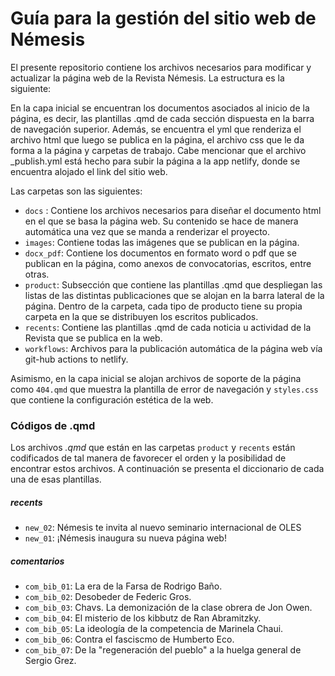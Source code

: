 # Guía para la gestión del sitio web de Némesis

El presente repositorio contiene los archivos necesarios para modificar y actualizar la página web de la Revista Némesis. La estructura es la siguiente:

En la capa inicial se encuentran los documentos asociados al inicio de la página, es decir, las plantillas .qmd de cada sección dispuesta en la barra de navegación superior. Además, se encuentra el yml que renderiza el archivo html que luego se publica en la página, el archivo css que le da forma a la página y carpetas de trabajo. Cabe mencionar que el archivo _publish.yml está hecho para subir la página a la app netlify, donde se encuentra alojado el link del sitio web.

Las carpetas son las siguientes:

-   `docs` : Contiene los archivos necesarios para diseñar el documento html en el que se basa la página web. Su contenido se hace de manera automática una vez que se manda a renderizar el proyecto.
-   `images`: Contiene todas las imágenes que se publican en la página.
-   `docx_pdf`: Contiene los documentos en formato word o pdf que se publican en la página, como anexos de convocatorias, escritos, entre otras.
-   `product`: Subsección que contiene las plantillas .qmd que despliegan las listas de las distintas publicaciones que se alojan en la barra lateral de la página. Dentro de la carpeta, cada tipo de producto tiene su propia carpeta en la que se distribuyen los escritos publicados.
-   `recents`: Contiene las plantillas .qmd de cada noticia u actividad de la Revista que se publica en la web.
-   `workflows`: Archivos para la publicación automática de la página web vía git-hub actions to netlify.

Asimismo, en la capa inicial se alojan archivos de soporte de la página como `404.qmd` que muestra la plantilla de error de navegación y `styles.css` que contiene la configuración estética de la web.

### Códigos de .qmd

Los archivos *.qmd* que están en las carpetas `product` y `recents` están codificados de tal manera de favorecer el orden y la posibilidad de encontrar estos archivos. A continuación se presenta el diccionario de cada una de esas plantillas.

##### recents

-   `new_02`: Némesis te invita al nuevo seminario internacional de OLES
-   `new_01`: ¡Némesis inaugura su nueva página web!

##### comentarios

-   `com_bib_01`: La era de la Farsa de Rodrigo Baño.
-   `com_bib_02`: Desobeder de Federic Gros.
-   `com_bib_03`: Chavs. La demonización de la clase obrera de Jon Owen.
-   `com_bib_04`: El misterio de los kibbutz de Ran Abramitzky.
-   `com_bib_05`: La ideología de la competencia de Marinela Chaui.
-   `com_bib_06`: Contra el fasciscmo de Humberto Eco.
-   `com_bib_07`: De la "regeneración del pueblo" a la huelga general de Sergio Grez.
